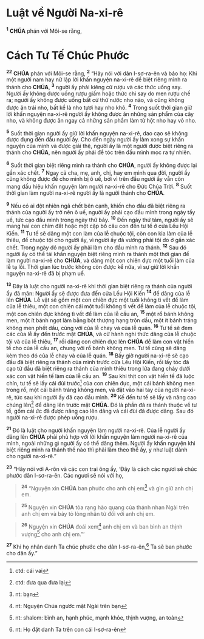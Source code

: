 # Luật về Người Na-xi-rê
<sup><b>1</b></sup> **CHÚA** phán với Môi-se rằng, 
# Cách Tư Tế Chúc Phước
<sup><b>22</b></sup> **CHÚA** phán với Môi-se rằng, <sup><b>2</b></sup> “Hãy nói với dân I-sơ-ra-ên và bảo họ: Khi một người nam hay nữ lập lời khấn nguyện na-xi-rê để biệt riêng mình ra thánh cho **CHÚA**, <sup><b>3</b></sup> người ấy phải kiêng cữ rượu và các thức uống say. Người ấy không được uống rượu giấm hoặc thức chi say do men rượu chế ra; người ấy không được uống bất cứ thứ nước nho nào, và cũng không được ăn trái nho, bất kể là nho tươi hay nho khô. <sup><b>4</b></sup> Trong suốt thời gian giữ lời khấn nguyện na-xi-rê người ấy không được ăn những sản phẩm của cây nho, và không được ăn ngay cả những sản phẩm làm từ hột nho hay vỏ nho.

<sup><b>5</b></sup> Suốt thời gian người ấy giữ lời khấn nguyện na-xi-rê, dao cạo sẽ không được đụng đến đầu người ấy. Cho đến ngày người ấy làm xong sự khấn nguyện của mình và được giải thệ, người ấy là một người được biệt riêng ra thánh cho **CHÚA**, nên người ấy phải để tóc trên đầu mình mọc ra tự nhiên.

<sup><b>6</b></sup> Suốt thời gian biệt riêng mình ra thánh cho **CHÚA**, người ấy không được lại gần xác chết. <sup><b>7</b></sup> Ngay cả cha, mẹ, anh, chị, hay em mình qua đời, người ấy cũng không được để cho mình bị ô uế, bởi vì trên đầu người ấy vẫn còn mang dấu hiệu khấn nguyện làm người na-xi-rê cho Đức Chúa Trời. <sup><b>8</b></sup> Suốt thời gian làm người na-xi-rê người ấy là người thánh cho **CHÚA**.

<sup><b>9</b></sup> Nếu có ai đột nhiên ngã chết bên cạnh, khiến cho đầu đã biệt riêng ra thánh của người ấy trở nên ô uế, người ấy phải cạo đầu mình trong ngày tẩy uế, tức cạo đầu mình trong ngày thứ bảy. <sup><b>10</b></sup> Đến ngày thứ tám, người ấy sẽ mang hai con chim đất hoặc một cặp bồ câu con đến tư tế ở cửa Lều Hội Kiến. <sup><b>11</b></sup> Tư tế sẽ dâng một con làm của lễ chuộc tội, còn con kia làm của lễ thiêu, để chuộc tội cho người ấy, vì người ấy đã vướng phải tội do ở gần xác chết. Trong ngày đó người ấy phải làm cho đầu mình ra thánh. <sup><b>12</b></sup> Sau đó người ấy có thể tái khấn nguyện biệt riêng mình ra thánh một thời gian để làm người na-xi-rê cho **CHÚA**, và dâng một con chiên đực một tuổi làm của lễ tạ lỗi. Thời gian lúc trước không còn được kể nữa, vì sự giữ lời khấn nguyện na-xi-rê đã bị phạm uế.

<sup><b>13</b></sup> Đây là luật cho người na-xi-rê khi thời gian biệt riêng ra thánh của người ấy đã mãn: Người ấy sẽ được đưa đến cửa Lều Hội Kiến <sup><b>14</b></sup> để dâng của lễ lên **CHÚA**. Lễ vật sẽ gồm một con chiên đực một tuổi không tì vết để làm của lễ thiêu, một con chiên cái một tuổi không tì vết để làm của lễ chuộc tội, một con chiên đực không tì vết để làm của lễ cầu an, <sup><b>15</b></sup> một rổ bánh không men, một ít bánh ngọt làm bằng bột thượng hạng trộn dầu, một ít bánh tráng không men phết dầu, cùng với của lễ chay và của lễ quán. <sup><b>16</b></sup> Tư tế sẽ đem các của lễ ấy đến trước mặt **CHÚA**, và cử hành nghi thức dâng của lễ chuộc tội và của lễ thiêu, <sup><b>17</b></sup> rồi dâng con chiên đực lên **CHÚA** để làm con vật hiến tế cho của lễ cầu an, chung với rổ bánh không men. Tư tế cũng sẽ dâng kèm theo đó của lễ chay và của lễ quán. <sup><b>18</b></sup> Bấy giờ người na-xi-rê sẽ cạo đầu đã biệt riêng ra thánh của mình trước cửa Lều Hội Kiến, rồi lấy tóc đã cạo từ đầu đã biệt riêng ra thánh của mình thiêu trong lửa đang cháy dưới xác con vật hiến tế làm của lễ cầu an. <sup><b>19</b></sup> Sau khi thịt con vật hiến tế đã luộc chín, tư tế sẽ lấy cái đùi trước[^1] của con chiên đực, một cái bánh không men trong rổ, một cái bánh tráng không men, và đặt vào hai tay của người na-xi-rê, tức sau khi người ấy đã cạo đầu mình. <sup><b>20</b></sup> Kế đến tư tế sẽ lấy và nâng cao chúng lên[^2] để dâng lên trước mặt **CHÚA**. Đó là phần đã ra thánh thuộc về tư tế, gồm cái ức đã được nâng cao lên dâng và cái đùi đã được dâng. Sau đó người na-xi-rê được phép uống rượu.

<sup><b>21</b></sup> Đó là luật cho người khấn nguyện làm người na-xi-rê. Của lễ người ấy dâng lên **CHÚA** phải phù hợp với lời khấn nguyện làm người na-xi-rê của mình, ngoài những gì người ấy có thể dâng thêm. Người ấy khấn nguyện khi biệt riêng mình ra thánh thế nào thì phải làm theo thể ấy, y như luật dành cho người na-xi-rê.”

<sup><b>23</b></sup> “Hãy nói với A-rôn và các con trai ông ấy, ‘Đây là cách các ngươi sẽ chúc phước dân I-sơ-ra-ên. Các ngươi sẽ nói với họ,


> <sup><b>24</b></sup> “Nguyện xin **CHÚA** ban phước cho anh chị em[^3] và gìn giữ anh chị em.
>


> <sup><b>25</b></sup> Nguyện xin **CHÚA** tỏa rạng hào quang của thánh nhan Ngài trên anh chị em và bày tỏ lòng nhân từ đối với anh chị em.
>


> <sup><b>26</b></sup> Nguyện xin **CHÚA** đoái xem[^4] anh chị em và ban bình an thịnh vượng[^5] cho anh chị em.”’
>

<sup><b>27</b></sup> Khi họ nhân danh Ta chúc phước cho dân I-sơ-ra-ên,[^6] Ta sẽ ban phước cho dân ấy.”

[^1]: ctd: cái vai
[^2]: ctd: đưa qua đưa lại
[^3]: nt: bạn
[^4]: nt: Nguyện Chúa ngước mặt Ngài trên bạn
[^5]: nt: shalom: bình an, hạnh phúc, mạnh khỏe, thịnh vượng, an toàn
[^6]: nt: Họ đặt danh Ta trên con cái I-sơ-ra-ên